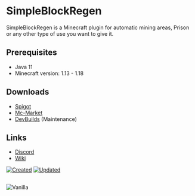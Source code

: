 # SimpleBlockRegen

SimpleBlockRegen is a Minecraft plugin for automatic mining areas, Prison or any other type of use you want to give it.

## Prerequisites
- Java 11
- Minecraft version: 1.13 - 1.18

## Downloads

- [Spigot](https://www.spigotmc.org/resources/simpleblockregen.100875/)
- [Mc-Market](https://www.mc-market.org/resources/23328/)
- [DevBuilds]() (Maintenance)

## Links

- [Discord](https://discord.gg/qbRYxxHPZx)
- [Wiki](https://github.com/Skjolberg/SimpleBlockRegenWIKI/wiki)


[![Created](https://badges.pufler.dev/created/Skjolberg/SimpleBlockRegenPlugin)](https://github.com/Skjolberg/SimpleBlockRegenPlugin)
[![Updated](https://badges.pufler.dev/updated/Skjolberg/SimpleBlockRegenPlugin)](https://github.com/Skjolberg/SimpleBlockRegenPlugin)


##


![Vanilla](https://shibacraft.net/img/SimpleBlockRegen/Lienzo.png)
